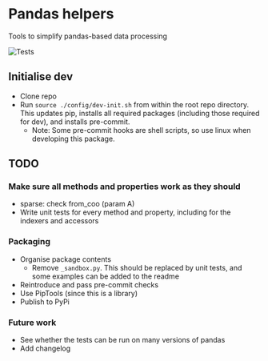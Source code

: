# Pandas helpers

Tools to simplify pandas-based data processing

![Tests](https://github.com/jakeantmann/pandas_helpers/actions/workflows/tests.yml/badge.svg)

## Initialise dev

- Clone repo
- Run `source ./config/dev-init.sh` from within the root repo directory. This updates pip, installs all required packages (including those required for dev), and installs pre-commit.
  - Note: Some pre-commit hooks are shell scripts, so use linux when developing this package.

## TODO

### Make sure all methods and properties work as they should

- sparse: check from_coo (param A)
- Write unit tests for every method and property, including for the indexers and accessors

### Packaging

- Organise package contents
  - Remove `_sandbox.py`. This should be replaced by unit tests, and some examples can be added to the readme
- Reintroduce and pass pre-commit checks
- Use PipTools (since this is a library)
- Publish to PyPi

### Future work

- See whether the tests can be run on many versions of pandas
- Add changelog
